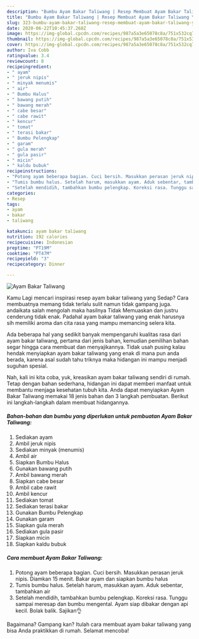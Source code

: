 ```yaml
---
description: "Bumbu Ayam Bakar Taliwang | Resep Membuat Ayam Bakar Taliwang Yang Mudah Dan Praktis"
title: "Bumbu Ayam Bakar Taliwang | Resep Membuat Ayam Bakar Taliwang Yang Mudah Dan Praktis"
slug: 323-bumbu-ayam-bakar-taliwang-resep-membuat-ayam-bakar-taliwang-yang-mudah-dan-praktis
date: 2020-06-22T10:45:37.268Z
image: https://img-global.cpcdn.com/recipes/987a5a3e65078c8a/751x532cq70/ayam-bakar-taliwang-foto-resep-utama.jpg
thumbnail: https://img-global.cpcdn.com/recipes/987a5a3e65078c8a/751x532cq70/ayam-bakar-taliwang-foto-resep-utama.jpg
cover: https://img-global.cpcdn.com/recipes/987a5a3e65078c8a/751x532cq70/ayam-bakar-taliwang-foto-resep-utama.jpg
author: Iva Cobb
ratingvalue: 3.4
reviewcount: 8
recipeingredient:
- " ayam"
- " jeruk nipis"
- " minyak menumis"
- " air"
- " Bumbu Halus"
- " bawang putih"
- " bawang merah"
- " cabe besar"
- " cabe rawit"
- " kencur"
- " tomat"
- " terasi bakar"
- " Bumbu Pelengkap"
- " garam"
- " gula merah"
- " gula pasir"
- " micin"
- " kaldu bubuk"
recipeinstructions:
- "Potong ayam beberapa bagian. Cuci bersih. Masukkan perasan jeruk nipis. Diamkan 15 menit. Bakar ayam dan siapkan bumbu halus"
- "Tumis bumbu halus. Setelah harum, masukkan ayam. Aduk sebentar, tambahkan air"
- "Setelah mendidih, tambahkan bumbu pelengkap. Koreksi rasa. Tunggu sampai meresap dan bumbu mengental. Ayam siap dibakar dengan api kecil. Bolak balik. Sajikan👌"
categories:
- Resep
tags:
- ayam
- bakar
- taliwang

katakunci: ayam bakar taliwang 
nutrition: 192 calories
recipecuisine: Indonesian
preptime: "PT19M"
cooktime: "PT47M"
recipeyield: "3"
recipecategory: Dinner

---
```



![Ayam Bakar Taliwang](https://img-global.cpcdn.com/recipes/987a5a3e65078c8a/751x532cq70/ayam-bakar-taliwang-foto-resep-utama.jpg)

Kamu Lagi mencari inspirasi resep ayam bakar taliwang yang Sedap? Cara membuatnya memang tidak terlalu sulit namun tidak gampang juga. andaikata salah mengolah maka hasilnya Tidak Memuaskan dan justru cenderung tidak enak. Padahal ayam bakar taliwang yang enak harusnya sih memiliki aroma dan cita rasa yang mampu memancing selera kita.



Ada beberapa hal yang sedikit banyak mempengaruhi kualitas rasa dari ayam bakar taliwang, pertama dari jenis bahan, kemudian pemilihan bahan segar hingga cara membuat dan menyajikannya. Tidak usah pusing kalau hendak menyiapkan ayam bakar taliwang yang enak di mana pun anda berada, karena asal sudah tahu triknya maka hidangan ini mampu menjadi suguhan spesial.


Nah, kali ini kita coba, yuk, kreasikan ayam bakar taliwang sendiri di rumah. Tetap dengan bahan sederhana, hidangan ini dapat memberi manfaat untuk membantu menjaga kesehatan tubuh kita. Anda dapat menyiapkan Ayam Bakar Taliwang memakai 18 jenis bahan dan 3 langkah pembuatan. Berikut ini langkah-langkah dalam membuat hidangannya.

<!--inarticleads1-->

##### Bahan-bahan dan bumbu yang diperlukan untuk pembuatan Ayam Bakar Taliwang:

1. Sediakan  ayam
1. Ambil  jeruk nipis
1. Sediakan  minyak (menumis)
1. Ambil  air
1. Siapkan  Bumbu Halus
1. Gunakan  bawang putih
1. Ambil  bawang merah
1. Siapkan  cabe besar
1. Ambil  cabe rawit
1. Ambil  kencur
1. Sediakan  tomat
1. Sediakan  terasi bakar
1. Gunakan  Bumbu Pelengkap
1. Gunakan  garam
1. Siapkan  gula merah
1. Sediakan  gula pasir
1. Siapkan  micin
1. Siapkan  kaldu bubuk




<!--inarticleads2-->

##### Cara membuat Ayam Bakar Taliwang:

1. Potong ayam beberapa bagian. Cuci bersih. Masukkan perasan jeruk nipis. Diamkan 15 menit. Bakar ayam dan siapkan bumbu halus
1. Tumis bumbu halus. Setelah harum, masukkan ayam. Aduk sebentar, tambahkan air
1. Setelah mendidih, tambahkan bumbu pelengkap. Koreksi rasa. Tunggu sampai meresap dan bumbu mengental. Ayam siap dibakar dengan api kecil. Bolak balik. Sajikan👌




Bagaimana? Gampang kan? Itulah cara membuat ayam bakar taliwang yang bisa Anda praktikkan di rumah. Selamat mencoba!
